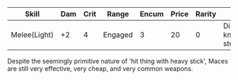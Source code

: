 | Skill        | Dam | Crit | Range   | Encum | Price | Rarity | Special                        |
| ------------ | --- | ---- | ------- | ----- | ----- | ------ | ------------------------------ |
| Melee(Light) | +2  | 4    | Engaged | 3     | 20   | 0      | Disorient 1, knockdown, stun 2 |

Despite the seemingly primitive nature of 'hit thing with heavy stick', Maces are still very effective, very cheap, and very common weapons.